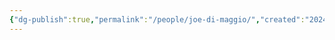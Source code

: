 ```yaml
---
{"dg-publish":true,"permalink":"/people/joe-di-maggio/","created":"2024-03-13","updated":"2024-03-13"}
---
```


